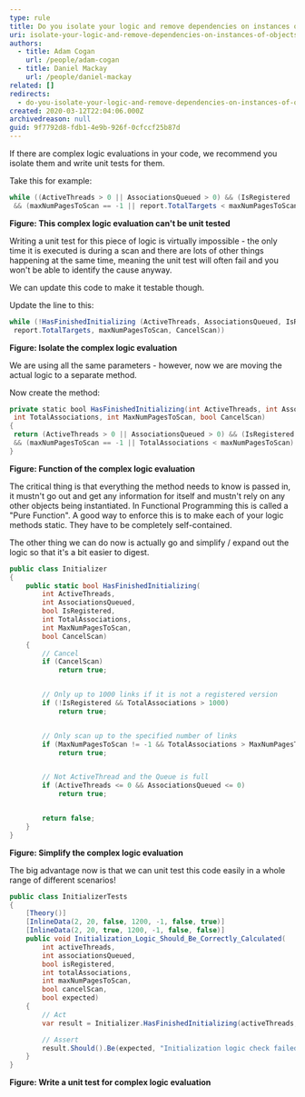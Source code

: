 ```yaml
---
type: rule
title: Do you isolate your logic and remove dependencies on instances of objects?
uri: isolate-your-logic-and-remove-dependencies-on-instances-of-objects
authors:
  - title: Adam Cogan
    url: /people/adam-cogan
  - title: Daniel Mackay
    url: /people/daniel-mackay
related: []
redirects:
  - do-you-isolate-your-logic-and-remove-dependencies-on-instances-of-objects
created: 2020-03-12T22:04:06.000Z
archivedreason: null
guid: 9f7792d8-fdb1-4e9b-926f-0cfccf25b87d
---
```


If there are complex logic evaluations in your code, we recommend you isolate them and write unit tests for them.

<!--endintro-->

Take this for example:

```cs
while ((ActiveThreads > 0 || AssociationsQueued > 0) && (IsRegistered || report.TotalTargets <= 1000 )
 && (maxNumPagesToScan == -1 || report.TotalTargets < maxNumPagesToScan) && (!CancelScan))
```
**Figure: This complex logic evaluation can't be unit tested** 

Writing a unit test for this piece of logic is virtually impossible - the only time it is executed is during a scan and there are lots of other things happening at the same time, meaning the unit test will often fail and you won't be able to identify the cause anyway.

We can update this code to make it testable though.

Update the line to this:

```cs
while (!HasFinishedInitializing (ActiveThreads, AssociationsQueued, IsRegistered, 
 report.TotalTargets, maxNumPagesToScan, CancelScan))
```
**Figure: Isolate the complex logic evaluation** 

We are using all the same parameters - however, now we are moving the actual logic to a separate method.

Now create the method:

```cs
private static bool HasFinishedInitializing(int ActiveThreads, int AssociationsQueued, bool IsRegistered, 
 int TotalAssociations, int MaxNumPagesToScan, bool CancelScan)
{
 return (ActiveThreads > 0 || AssociationsQueued > 0) && (IsRegistered || TotalAssociations <= 1000 )
 && (maxNumPagesToScan == -1 || TotalAssociations < maxNumPagesToScan) && (!CancelScan);		
}
```
**Figure: Function of the complex logic evaluation**

The critical thing is that everything the method needs to know is passed in, it mustn't go out and get any information for itself and mustn't rely on any other objects being instantiated. In Functional Programming this is called a "Pure Function". A good way to enforce this is to make each of your logic methods static. They have to be completely self-contained.

The other thing we can do now is actually go and simplify / expand out the logic so that it's a bit easier to digest.

```cs
public class Initializer
{
    public static bool HasFinishedInitializing(
        int ActiveThreads, 
        int AssociationsQueued, 
        bool IsRegistered,
        int TotalAssociations, 
        int MaxNumPagesToScan, 
        bool CancelScan)
    {
        // Cancel
        if (CancelScan)
            return true;


        // Only up to 1000 links if it is not a registered version
        if (!IsRegistered && TotalAssociations > 1000)
            return true;


        // Only scan up to the specified number of links
        if (MaxNumPagesToScan != -1 && TotalAssociations > MaxNumPagesToScan)
            return true;


        // Not ActiveThread and the Queue is full
        if (ActiveThreads <= 0 && AssociationsQueued <= 0)
            return true;


        return false;
    }
}
```
**Figure: Simplify the complex logic evaluation** 

The big advantage now is that we can unit test this code easily in a whole range of different scenarios!

```cs
public class InitializerTests
{
    [Theory()]
    [InlineData(2, 20, false, 1200, -1, false, true)]
    [InlineData(2, 20, true, 1200, -1, false, false)]
    public void Initialization_Logic_Should_Be_Correctly_Calculated(
        int activeThreads, 
        int associationsQueued, 
        bool isRegistered, 
        int totalAssociations, 
        int maxNumPagesToScan, 
        bool cancelScan, 
        bool expected)
    {
        // Act
        var result = Initializer.HasFinishedInitializing(activeThreads, associationsQueued, isRegistered, totalAssociations, maxNumPagesToScan, cancelScan);

        // Assert
        result.Should().Be(expected, "Initialization logic check failed");
    }
}
```
**Figure: Write a unit test for complex logic evaluation**